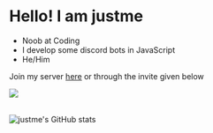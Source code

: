 # Hello! I am justme

 - Noob at Coding
 - I develop some discord bots in JavaScript
 - He/Him

Join my server [here](https://discord.gg/d77e5qStk6) or through the invite given below

<a href="https://discord.gg/d77e5qStk6"><img src="https://invidget.switchblade.xyz/d77e5qStk6"/></a>
<br><br>

![justme's GitHub stats](https://github-readme-stats.vercel.app/api?username=justme&show_icons=true&theme=radical)
